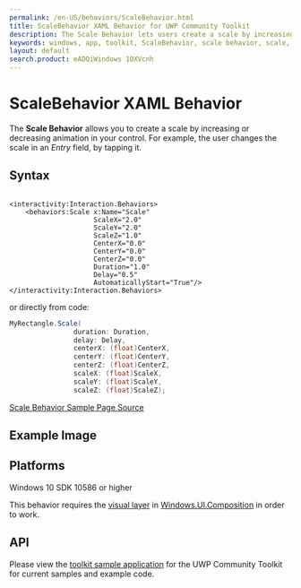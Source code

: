 ```yaml
---
permalink: /en-US/behaviors/ScaleBehavior.html
title: ScaleBehavior XAML Behavior for UWP Community Toolkit
description: The Scale Behavior lets users create a scale by increasing or decreasing the control's animation 
keywords: windows, app, toolkit, ScaleBehavior, scale behavior, scale, XAML, UWP, animation
layout: default
search.product: eADQiWindows 10XVcnh
---
```


# ScaleBehavior XAML Behavior 
The **Scale Behavior** allows you to create a scale by increasing or decreasing animation in your control. For example, the user changes the scale in an *Entry* field, by tapping it.

## Syntax
```xaml

<interactivity:Interaction.Behaviors>
    <behaviors:Scale x:Name="Scale" 
                     ScaleX="2.0"
                     ScaleY="2.0"
                     ScaleZ="1.0"
                     CenterX="0.0"
                     CenterY="0.0" 
                     CenterZ="0.0" 
                     Duration="1.0" 
                     Delay="0.5" 
                     AutomaticallyStart="True"/>
</interactivity:Interaction.Behaviors>

```
or directly from code:

```C#
MyRectangle.Scale(
                duration: Duration,
                delay: Delay,
                centerX: (float)CenterX,
                centerY: (float)CenterY,
                centerZ: (float)CenterZ,
                scaleX: (float)ScaleX,
                scaleY: (float)ScaleY,
                scaleZ: (float)ScaleZ);
```

[Scale Behavior Sample Page Source](https://github.com/Microsoft/UWPCommunityToolkit/tree/master/Microsoft.Windows.Toolkit.SampleApp/SamplePages/ScaleBehavior)
 
## Example Image


## Platforms

Windows 10 SDK 10586 or higher

This behavior requires the [visual layer](https://msdn.microsoft.com/en-us/windows/uwp/graphics/visual-layer) in [Windows.UI.Composition](https://msdn.microsoft.com/library/windows/apps/dn706878) in order to work.  

## API

Please view the [toolkit sample application](https://github.com/Microsoft/UWPCommunityToolkit/tree/master/Microsoft.Windows.Toolkit.SampleApp) for the UWP Community Toolkit for current samples and example code.